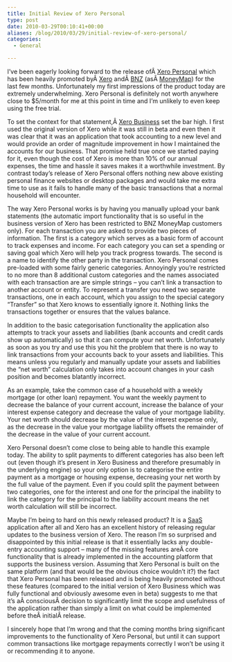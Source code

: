 ```yaml
---
title: Initial Review of Xero Personal
type: post
date: 2010-03-29T00:10:41+00:00
aliases: /blog/2010/03/29/initial-review-of-xero-personal/
categories:
  - General

---
```

I&#8217;ve been eagerly looking forward to the release ofÂ <a href="https://www.xero.com/personal/" target="_blank">Xero Personal</a> which has been heavily promoted byÂ <a href="http://www.xero.com/" target="_blank">Xero</a> andÂ <a href="http://www.bnz.co.nz/" target="_blank">BNZ</a> (asÂ <a href="https://www.bnz.co.nz/Internet_Banking/1,1184,10-144-918.html" target="_blank">MoneyMap</a>) for the last few months. Unfortunately my first impressions of the product today are extremely underwhelming. Xero Personal is definitely not worth anywhere close to $5/month for me at this point in time and I&#8217;m unlikely to even keep using the free trial.

To set the context for that statement,Â <a href="http://www.xero.com/business" target="_blank">Xero Business</a> set the bar high. I first used the original version of Xero while it was still in beta and even then it was clear that it was an application that took accounting to a new level and would provide an order of magnitude improvement in how I maintained the accounts for our business. That promise held true once we started paying for it, even though the cost of Xero is more than 10% of our annual expenses, the time and hassle it saves makes it a worthwhile investment. By contrast today&#8217;s release of Xero Personal offers nothing new above existing personal finance websites or desktop packages and would take me extra time to use as it fails to handle many of the basic transactions that a normal household will encounter.

The way Xero Personal works is by having you manually upload your bank statements (the automatic import functionality that is so useful in the business version of Xero has been restricted to BNZ MoneyMap customers only). For each transaction you are asked to provide two pieces of information. The first is a category which serves as a basic form of account to track expenses and income. For each category you can set a spending or saving goal which Xero will help you track progress towards. The second is a name to identify the other party in the transaction. Xero Personal comes pre-loaded with some fairly generic categories. Annoyingly you&#8217;re restricted to no more than 8 additional custom categories and the names associated with each transaction are are simple strings &#8211; you can&#8217;t link a transaction to another account or entity. To represent a transfer you need two separate transactions, one in each account, which you assign to the special category &#8220;Transfer&#8221; so that Xero knows to essentially ignore it. Nothing links the transactions together or ensures that the values balance.

In addition to the basic categorisation functionality the application also attempts to track your assets and liabilities (bank accounts and credit cards show up automatically) so that it can compute your net worth. Unfortunately as soon as you try and use this you hit the problem that there is no way to link transactions from your accounts back to your assets and liabilities. This means unless you regularly and manually update your assets and liabilities the &#8220;net worth&#8221; calculation only takes into account changes in your cash position and becomes blatantly incorrect.

As an example, take the common case of a household with a weekly mortgage (or other loan) repayment. You want the weekly payment to decrease the balance of your current account, increase the balance of your interest expense category and decrease the value of your mortgage liability. Your net worth should decrease by the value of the interest expense only, as the decrease in the value your mortgage liability offsets the remainder of the decrease in the value of your current account.

Xero Personal doesn&#8217;t come close to being able to handle this example today. The ability to split payments to different categories has also been left out (even though it&#8217;s present in Xero Business and therefore presumably in the underlying engine) so your only option is to categorise the entire payment as a mortgage or housing expense, decreasing your net worth by the full value of the payment. Even if you could split the payment between two categories, one for the interest and one for the principal the inability to link the category for the principal to the liability account means the net worth calculation will still be incorrect.

Maybe I&#8217;m being to hard on this newly released product? It is a <a title="Software as a Service" href="http://en.wikipedia.org/wiki/Software_as_a_service" target="_blank">SaaS</a> application after all and Xero has an excellent history of releasing regular updates to the business version of Xero. The reason I&#8217;m so surprised and disappointed by this initial release is that it essentially lacks any double-entry accounting support &#8211; many of the missing features areÂ core functionality that is already implemented in the accounting platform that supports the business version. Assuming that Xero Personal is built on the same platform (and that would be the obvious choice wouldn&#8217;t it?) the fact that Xero Personal has been released and is being heavily promoted without these features (compared to the initial version of Xero Business which was fully functional and obviously awesome even in beta) suggests to me that it&#8217;s aÂ consciousÂ decision to significantly limit the scope and usefulness of the application rather than simply a limit on what could be implemented before theÂ initialÂ release.

I sincerely hope that I&#8217;m wrong and that the coming months bring significant improvements to the functionality of Xero Personal, but until it can support common transactions like mortgage repayments correctly I won&#8217;t be using it or recommending it to anyone.